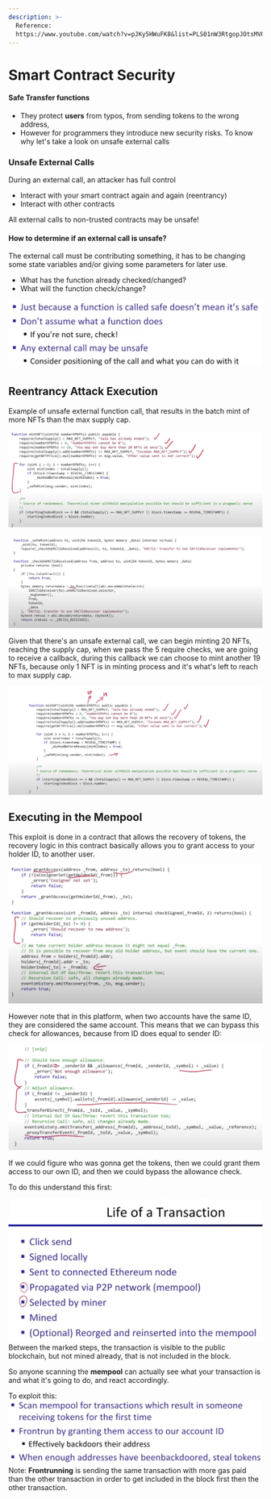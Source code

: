 ```yaml
---
description: >-
  Reference:
  https://www.youtube.com/watch?v=pJKy5HWuFK8&list=PLS01nW3RtgopJOtsMVOK3N7n7qyNMPbJ_&index=12
---
```


# Smart Contract Security

#### Safe Transfer functions

* They protect **users** from typos, from sending tokens to the wrong address,
* However for programmers they introduce new security risks. To know why let's take a look on unsafe external calls

### Unsafe External Calls

During an external call, an attacker has full control

* Interact with your smart contract again and again (reentrancy)
* Interact with other contracts

All external calls to non-trusted contracts may be unsafe!

#### How to determine if an external call is unsafe?

The external call must be contributing something, it has to be changing some state variables and/or giving some parameters for later use.

* What has the function already checked/changed?
* What will the function check/change?

![](<../.gitbook/assets/image (2).png>)

## Reentrancy Attack Execution

Example of unsafe external function call, that results in the batch mint of more NFTs than the max supply cap.

![Call to the \_safeMint Function should be looked into](<../.gitbook/assets/image (13).png>)

!["to" function external call is exploitable](<../.gitbook/assets/image (6).png>)

Given that there's an unsafe external call, we can begin minting 20 NFTs, reaching the supply cap, when we pass the 5 require checks, we are going to receive a callback, during this callback we can choose to mint another 19 NFTs, because only 1 NFT is in minting process and it's what's left to reach to max supply cap.

![The result is that we have minted +19 NFTs that the programmer did not intend us to](<../.gitbook/assets/image (3).png>)

## Executing in the Mempool

This exploit is done in a contract that allows the recovery of tokens, the recovery logic in this contract basically allows you to grant access to your holder ID, to another user.

![](<../.gitbook/assets/image (5).png>)

However note that in this platform, when two accounts have the same ID, they are considered the same account. This means that we can bypass this check for allowances, because from ID does equal to sender ID:

![](<../.gitbook/assets/image (10).png>)

If we could figure who was gonna get the tokens, then we could grant them access to our own ID, and then we could bypass the allowance check.

To do this understand this first:

![](<../.gitbook/assets/image (14).png>)Between the marked steps, the transaction is visible to the public blockchain, but not mined already, that is not included in the block.

So anyone scanning the **mempool** can actually see what your transaction is and what it's going to do, and react accordingly.

To exploit this: ![](<../.gitbook/assets/image (4).png>)Note: **Frontrunning** is sending the same transaction with more gas paid than the other transaction in order to get included in the block first then the other transaction.

